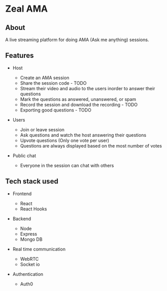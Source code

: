 # Zeal AMA

## About

A live streaming platform for doing AMA (Ask me anything) sessions.

## Features

-   Host

    -   Create an AMA session
    -   Share the session code - TODO
    -   Stream their video and audio to the users inorder to answer their
        questions
    -   Mark the questions as answered, unanswered, or spam
    -   Record the session and download the recording - TODO
    -   Exporting good questions - TODO

-   Users

    -   Join or leave session
    -   Ask questions and watch the host answering their questions
    -   Upvote questions (Only one vote per user)
    -   Questions are always displayed based on the most number of votes

-   Public chat
    -   Everyone in the session can chat with others

## Tech stack used

-   Frontend

    -   React
    -   React Hooks

-   Backend

    -   Node
    -   Express
    -   Mongo DB

-   Real time communication

    -   WebRTC
    -   Socket io

-   Authentication
    -   Auth0
